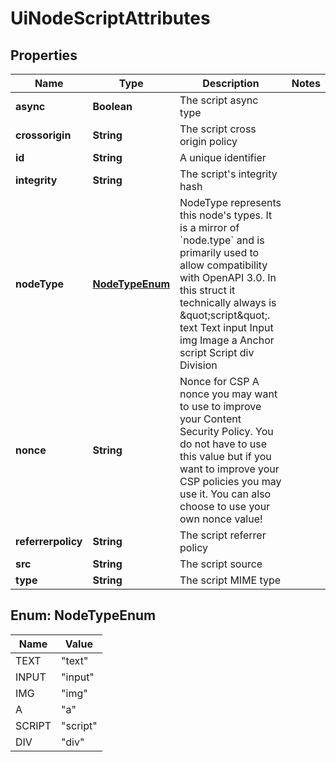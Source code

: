

# UiNodeScriptAttributes


## Properties

| Name | Type | Description | Notes |
|------------ | ------------- | ------------- | -------------|
|**async** | **Boolean** | The script async type |  |
|**crossorigin** | **String** | The script cross origin policy |  |
|**id** | **String** | A unique identifier |  |
|**integrity** | **String** | The script&#39;s integrity hash |  |
|**nodeType** | [**NodeTypeEnum**](#NodeTypeEnum) | NodeType represents this node&#39;s types. It is a mirror of &#x60;node.type&#x60; and is primarily used to allow compatibility with OpenAPI 3.0. In this struct it technically always is \&quot;script\&quot;. text Text input Input img Image a Anchor script Script div Division |  |
|**nonce** | **String** | Nonce for CSP  A nonce you may want to use to improve your Content Security Policy. You do not have to use this value but if you want to improve your CSP policies you may use it. You can also choose to use your own nonce value! |  |
|**referrerpolicy** | **String** | The script referrer policy |  |
|**src** | **String** | The script source |  |
|**type** | **String** | The script MIME type |  |



## Enum: NodeTypeEnum

| Name | Value |
|---- | -----|
| TEXT | &quot;text&quot; |
| INPUT | &quot;input&quot; |
| IMG | &quot;img&quot; |
| A | &quot;a&quot; |
| SCRIPT | &quot;script&quot; |
| DIV | &quot;div&quot; |



